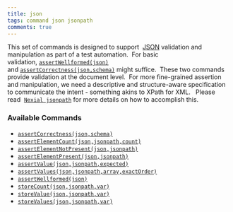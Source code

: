 ```yaml
---
title: json
tags: command json jsonpath
comments: true
---
```



This set of commands is designed to support 
<a href="http://www.json.org/" class="external-link" target="_nexial_external">JSON</a> validation and manipulation 
as part of a test automation.  For basic validation, [`assertWellformed(json)`](assertCorrectness(json,schema)) 
and [`assertCorrectness(json,schema)`](assertCorrectness(json,schema)) might suffice.  These two commands provide 
validation at the document level.  For more fine-grained assertion and manipulation, we need a descriptive and 
structure-aware specification to communicate the intent - something akins to XPath for XML.   Please read 
[`Nexial jsonpath`](../../jsonpath/index) for more details on how to accomplish this.


### Available Commands
- [`assertCorrectness(json,schema)`](assertCorrectness(json,schema))
- [`assertElementCount(json,jsonpath,count)`](assertElementCount(json,jsonpath,count))
- [`assertElementNotPresent(json,jsonpath)`](assertElementNotPresent(json,jsonpath))
- [`assertElementPresent(json,jsonpath)`](assertElementPresent(json,jsonpath))
- [`assertValue(json,jsonpath,expected)`](assertValue(json,jsonpath,expected))
- [`assertValues(json,jsonpath,array,exactOrder)`](assertValues(json,jsonpath,array,exactOrder))
- [`assertWellformed(json)`](assertWellformed(json))
- [`storeCount(json,jsonpath,var)`](storeCount(json,jsonpath,var))
- [`storeValue(json,jsonpath,var)`](storeValue(json,jsonpath,var))
- [`storeValues(json,jsonpath,var)`](storeValues(json,jsonpath,var))